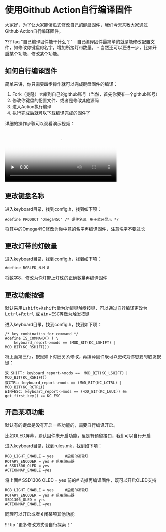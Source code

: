 
使用Github Action自行编译固件
=====================

大家好，为了让大家能傻瓜式修改自己的键盘固件，我们今天来教大家通过Github Action自行编译固件。

??? faq "自己编译固件能干什么？"
    - 自己编译固件最简单的就是能修改配置文件，如修改你键盘的名字，增加所接灯带数量。
    - 当然还可以更进一步，比如开启某个功能，修改某个功能。

如何自行编译固件
-----------
简单来讲，你只需要四步操作就可以完成键盘固件的编译：

 1. Fork（克隆）仓库到自己的github账号（当然，首先你要有一个github账号）
 2. 修改你键盘的配置文件、或者是修改其他源码
 3. 进入Action执行编译
 4. 执行完成后就可以下载编译完成的固件了

详细的操作步骤可以观看演示视频：
<video id="video" width="360px" height="auto" controls="controls" preload="none" poster="https://wiki.glab.online/img/videoicon.png">
<source id="mp4" src="https://down.glab.online:5550/Github_Action_compile_LotKB.mp4" type="video/mp4">
  您的浏览器不支持播放此视频
</video>

更改键盘名称
--------
进入keyboard目录，找到config.h，找到如下项：

    #define PRODUCT "Omega45C" /* 硬件名词，用于蓝牙显示 */

将其中的Omega45C修改为你中意的名字再编译固件，注意名字不要过长

更改灯带的灯数量
-----------
进入keyboard目录，找到config.h，找到如下项：

    #define RGBLED_NUM 8

将数字8，修改为你灯带上灯珠的正确数量再编译固件

更改功能按键
-------------
默认采用<kbd>Lshift</kbd>+<kbd>Rshift</kbd>做为功能键触发按键，可以通过自行编译更改为<kbd>Lctrl</kbd>+<kbd>Rctrl</kbd> 或 <kbd>Win</kbd>+<kbd>ESC</kbd>等做为触发按键

进入keyboard目录，找到config.h，找到如下项：

    /* key combination for command */
    #define IS_COMMAND() ( \
        keyboard_report->mods == (MOD_BIT(KC_LSHIFT) | MOD_BIT(KC_RSHIFT)))

将上面第三行，按照如下对应关系修改，再编译固件既可以更改为你想要的触发按键：

    双 SHIFT: keyboard_report->mods == (MOD_BIT(KC_LSHIFT) | MOD_BIT(KC_RSHIFT))
    双CTRL: keyboard_report->mods == (MOD_BIT(KC_LCTRL) | MOD_BIT(KC_RCTRL))
    WIN+ESC: keyboard_report->mods == (MOD_BIT(KC_LGUI)) && get_first_key() == KC_ESC

开启某项功能
-------------
默认有的键盘是没有开启一些功能的，需要自行编译开启。

比如OLED屏幕，默认固件未开启功能，但是有预留接口，我们可以自行开启

进入keyboard目录，找到rules.mk，找到如下项：

    RGB_LIGHT_ENABLE = yes     #启用RGB轴灯
    ROTARY_ENCODER = yes # 启用编码器
    # SSD1306_OLED = yes
    ACTIONMAP_ENABLE =yes

将上面# SSD1306_OLED = yes 前的# 去掉再编译固件，既可以开启OLED支持

    RGB_LIGHT_ENABLE = yes     #启用RGB轴灯
    ROTARY_ENCODER = yes # 启用编码器
    SSD1306_OLED = yes
    ACTIONMAP_ENABLE =yes

同理可以开启或者关闭某项其他功能

!!! tip "更多修改方式请自行探索！"



